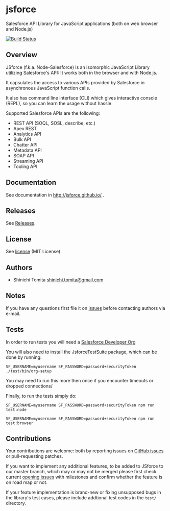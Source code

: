 # jsforce 

Salesforce API Library for JavaScript applications (both on web browser and Node.js)

[![Build Status](https://secure.travis-ci.org/jsforce/jsforce.png)](http://travis-ci.org/jsforce/jsforce)

## Overview

JSforce (f.k.a. Node-Salesforce) is an isomorphic JavaScript Library utilizing Salesforce's API: It works both in the browser and with Node.js.

It capsulates the access to various APIs provided by Salesforce in asynchronous JavaScript function calls.

It also has command line interface (CLI) which gives interactive console (REPL), so you can learn the usage without hassle.

Supported Salesforce APIs are the following:

- REST API (SOQL, SOSL, describe, etc.)
- Apex REST
- Analytics API
- Bulk API
- Chatter API
- Metadata API
- SOAP API
- Streaming API
- Tooling API

## Documentation

See documentation in http://jsforce.github.io/ .

## Releases

See [Releases](https://github.com/jsforce/jsforce/releases).

## License

See [license](LICENSE) (MIT License).

## Authors

- Shinichi Tomita <shinichi.tomita@gmail.com>


## Notes

If you have any questions first file it on [issues](https://github.com/jsforce/jsforce/issues) before contacting authors via e-mail.

## Tests

In order to run tests you will need a [Salesforce Developer Org](https://developer.salesforce.com/signup)

You will also need to install the JsforceTestSuite package, which can be done by running:

    SF_USERNAME=myusername SF_PASSWORD=password+securityToken ./test/bin/org-setup

You may need to run this more then once if you encounter timeouts or dropped connections/

Finally, to run the tests simply do:

    SF_USERNAME=myusername SF_PASSWORD=password+securityToken npm run test:node

    SF_USERNAME=myusername SF_PASSWORD=password+securityToken npm run test:browser

## Contributions

Your contributions are welcome: both by reporting issues on [GitHub issues](https://github.com/jsforce/jsforce/issues) or pull-requesting patches.

If you want to implement any additional features, to be added to JSforce to our master branch, which may or may not be merged please first check current [opening issues](https://github.com/jsforce/jsforce/issues?q=is%3Aopen) with milestones and confirm whether the feature is on road map or not.

If your feature implementation is brand-new or fixing unsupposed bugs in the library's test cases, please include addtional test codes in the `test/` directory.




